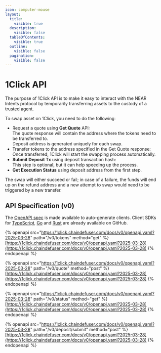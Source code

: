 ```yaml
---
icon: computer-mouse
layout:
  title:
    visible: true
  description:
    visible: false
  tableOfContents:
    visible: true
  outline:
    visible: false
  pagination:
    visible: false
---
```


# 1Click API

The purpose of 1Click API is to make it easy to interact with the NEAR Intents protocol by temporarily transferring assets to the custody of a trusted agent.

To swap asset on 1Click, you need to do the following:

* Request a quote using **Get Quote** API:\
  The quote response will contain the address where the tokens need to be transferred to.\
  Deposit address is generated uniquely for each swap.
* Transfer tokens to the address specified in the Get Quote response:\
  Once transferred, 1Click will start the swapping process automatically.
* **Submit Deposit Tx** using deposit transaction hash:\
  This step is optional, but it can help speeding up the process.
* **Get Execution Status** using deposit address from the first step.

The swap will either succeed or fail; in case of a failure, the funds will end up on the refund address and a new attempt to swap would need to be triggered by a new transfer.

## API Specification (v0)

The [OpenAPI spec](https://1click.chaindefuser.com/docs/v0/openapi.yaml) is made available to auto-generate clients. Client SDKs for [TypeScript](https://github.com/defuse-protocol/one-click-sdk-typescript), [Go](https://github.com/defuse-protocol/one-click-sdk-go) and [Rust](https://github.com/defuse-protocol/one-click-sdk-rs) are already available on GitHub.

{% openapi src="https://1click.chaindefuser.com/docs/v0/openapi.yaml?2025-03-28" path="/v0/tokens" method="get" %}
[https://1click.chaindefuser.com/docs/v0/openapi.yaml?2025-03-28](https://1click.chaindefuser.com/docs/v0/openapi.yaml?2025-03-28)
{% endopenapi %}

{% openapi src="https://1click.chaindefuser.com/docs/v0/openapi.yaml?2025-03-28" path="/v0/quote" method="post" %}
[https://1click.chaindefuser.com/docs/v0/openapi.yaml?2025-03-28](https://1click.chaindefuser.com/docs/v0/openapi.yaml?2025-03-28)
{% endopenapi %}

{% openapi src="https://1click.chaindefuser.com/docs/v0/openapi.yaml?2025-03-28" path="/v0/status" method="get" %}
[https://1click.chaindefuser.com/docs/v0/openapi.yaml?2025-03-28](https://1click.chaindefuser.com/docs/v0/openapi.yaml?2025-03-28)
{% endopenapi %}

{% openapi src="https://1click.chaindefuser.com/docs/v0/openapi.yaml?2025-03-28" path="/v0/deposit/submit" method="post" %}
[https://1click.chaindefuser.com/docs/v0/openapi.yaml?2025-03-28](https://1click.chaindefuser.com/docs/v0/openapi.yaml?2025-03-28)
{% endopenapi %}

